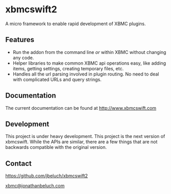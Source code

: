 xbmcswift2
==========

A micro framework to enable rapid development of XBMC plugins.


## Features
* Run the addon from the command line *or* within XBMC without changing any
  code.
* Helper libraries to make common XBMC api operations easy, like adding items,
  getting settings, creating temporary files, etc.
* Handles all the url parsing involved in plugin routing. No need to deal with
  complicated URLs and query strings.


## Documentation

The current documentation can be found at http://www.xbmcswift.com

## Development

This project is under heavy development. This project is the next version of
xbmcswift. While the APIs are similar, there are a few things that are not
backwards compatible with the original version.


## Contact

https://github.com/jbeluch/xbmcswift2

xbmc@jonathanbeluch.com

